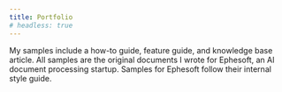 ```yaml
---
title: Portfolio
# headless: true
---
```


My samples include a how-to guide, feature guide, and knowledge base article. All samples are the original documents I wrote for Ephesoft, an AI document processing startup. Samples for Ephesoft follow their internal style guide.